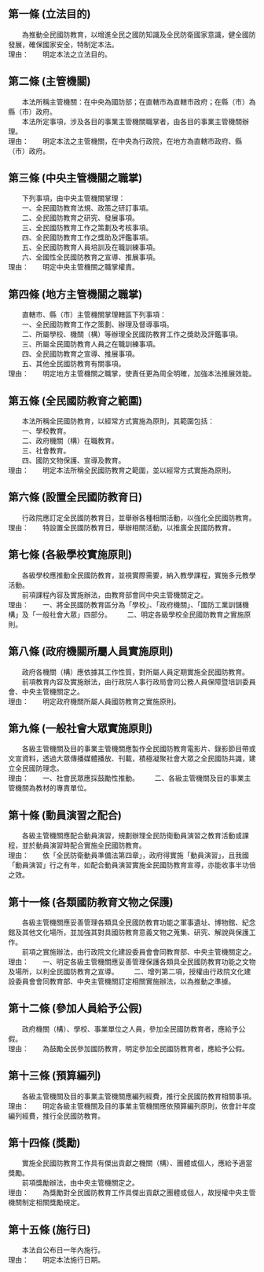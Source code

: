 第一條 (立法目的)
-----------------
　　為推動全民國防教育，以增進全民之國防知識及全民防衛國家意識，健全國防發展，確保國家安全，特制定本法。  
理由：　　明定本法之立法目的。

第二條 (主管機關)
-----------------
　　本法所稱主管機關：在中央為國防部；在直轄市為直轄市政府；在縣（市）為縣（市）政府。  
　　本法所定事項，涉及各目的事業主管機關職掌者，由各目的事業主管機關辦理。  
理由：　　明定本法之主管機關，在中央為行政院，在地方為直轄市政府、縣（市）政府。

第三條 (中央主管機關之職掌)
---------------------------
　　下列事項，由中央主管機關掌理：  
　　一、全民國防教育法規、政策之研訂事項。  
　　二、全民國防教育之研究、發展事項。  
　　三、全民國防教育工作之策劃及考核事項。  
　　四、全民國防教育工作之獎助及評鑑事項。  
　　五、全民國防教育人員培訓及在職訓練事項。  
　　六、全國性全民國防教育之宣導、推展事項。  
理由：　　明定中央主管機關之職掌權責。

第四條 (地方主管機關之職掌)
---------------------------
　　直轄市、縣（市）主管機關掌理轄區下列事項：  
　　一、全民國防教育工作之策劃、辦理及督導事項。  
　　二、所屬學校、機關（構）等辦理全民國防教育工作之獎助及評鑑事項。  
　　三、所屬全民國防教育人員之在職訓練事項。  
　　四、全民國防教育之宣導、推展事項。  
　　五、其他全民國防教育有關事項。  
理由：　　明定地方主管機關之職掌，使責任更為周全明確，加強本法推展效能。

第五條 (全民國防教育之範圍)
---------------------------
　　本法所稱全民國防教育，以經常方式實施為原則，其範圍包括：  
　　一、學校教育。  
　　二、政府機關（構）在職教育。  
　　三、社會教育。  
　　四、國防文物保護、宣導及教育。  
理由：　　明定本法所稱全民國防教育之範圍，並以經常方式實施為原則。

第六條 (設置全民國防教育日)
---------------------------
　　行政院應訂定全民國防教育日，並舉辦各種相關活動，以強化全民國防教育。  
理由：　　特設置全民國防教育日，舉辦相關活動，以推廣全民國防教育。

第七條 (各級學校實施原則)
-------------------------
　　各級學校應推動全民國防教育，並視實際需要，納入教學課程，實施多元教學活動。  
　　前項課程內容及實施辦法，由教育部會同中央主管機關定之。  
理由：　　一、將全民國防教育區分為「學校」、「政府機關」、「國防工業訓儲機構」及「一般社會大眾」四部分。
　　二、明定各級學校全民國防教育之實施原則。

第八條 (政府機關所屬人員實施原則)
---------------------------------
　　政府各機關（構）應依據其工作性質，對所屬人員定期實施全民國防教育。  
　　前項教育內容及實施辦法，由行政院人事行政局會同公務人員保障暨培訓委員會、中央主管機關定之。  
理由：　　明定政府機關所屬人員國防教育之實施原則。

第九條 (一般社會大眾實施原則)
-----------------------------
　　各級主管機關及目的事業主管機關應製作全民國防教育電影片、錄影節目帶或文宣資料，透過大眾傳播媒體播放、刊載，積極凝聚社會大眾之全民國防共識，建立全民國防理念。  
理由：　　一、社會民眾應採鼓勵性推動。
　　二、各級主管機關及目的事業主管機關為教材的專責單位。

第十條 (動員演習之配合)
-----------------------
　　各級主管機關應配合動員演習，規劃辦理全民防衛動員演習之教育活動或課程，並於動員演習時配合實施全民國防教育。  
理由：　　依「全民防衛動員準備法第四章」，政府得實施「動員演習」，且我國「動員演習」行之有年，如配合動員演習實施全民國防教育宣導，亦能收事半功倍之效。

第十一條 (各類國防教育文物之保護)
---------------------------------
　　各級主管機關應妥善管理各類具全民國防教育功能之軍事遺址、博物館、紀念館及其他文化場所，並加強其對具國防教育意義文物之蒐集、研究、解說與保護工作。  
　　前項之實施辦法，由行政院文化建設委員會會同教育部、中央主管機關定之。  
理由：　　一、明定各級主管機關應妥善管理保護各類具全民國防教育功能之文物及場所，以利全民國防教育之宣導。
　　二、增列第二項，授權由行政院文化建設委員會會同教育部、中央主管機關訂定相關實施辦法，以為推動之準據。

第十二條 (參加人員給予公假)
---------------------------
　　政府機關（構）、學校、事業單位之人員，參加全民國防教育者，應給予公假。  
理由：　　為鼓勵全民參加國防教育，明定參加全民國防教育者，應給予公假。

第十三條 (預算編列)
-------------------
　　各級主管機關及目的事業主管機關應編列經費，推行全民國防教育相關事項。  
理由：　　明定各級主管機關及目的事業主管機關應依預算編列原則，依會計年度編列經費，推行全民國防教育。

第十四條 (獎勵)
---------------
　　實施全民國防教育工作具有傑出貢獻之機關（構）、團體或個人，應給予適當獎勵。  
　　前項獎勵辦法，由中央主管機關定之。  
理由：　　為獎勵對全民國防教育工作具傑出貢獻之團體或個人，故授權中央主管機關制定相關獎勵規定。

第十五條 (施行日)
-----------------
　　本法自公布日一年內施行。  
理由：　　明定本法施行日期。